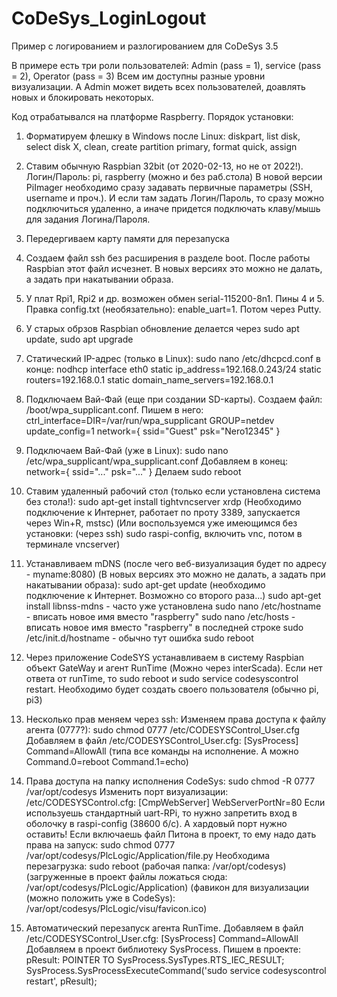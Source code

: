 # CoDeSys_LoginLogout
Пример с логированием и разлогированием для CoDeSys 3.5

В примере есть три роли пользователей: Admin (pass = 1), service (pass = 2), Operator (pass = 3)
Всем им доступны разные уровни визуализации.
А Admin может видеть всех пользователей, доавлять новых и блокировать некоторых.

Код отрабатывался на платформе Raspberry.  Порядок установки:

1. Форматируем флешку в Windows после Linux: diskpart, list disk, select disk X, clean, create partition primary, format quick, assign

2. Ставим обычную Raspbian 32bit (от 2020-02-13, но не от 2022!). Логин/Пароль: pi, raspberry (можно и без раб.стола)
   В новой версии PiImager необходимо сразу задавать первичные параметры (SSH, username и проч.). И если там задать Логин/Пароль, то сразу можно подключиться
   удаленно, а иначе придется подключать клаву/мышь для задания Логина/Пароля.

3. Передергиваем карту памяти для перезапуска

4. Создаем файл ssh без расширения в разделе boot. После работы Raspbian этот файл исчезнет. В новых версиях это можно не далать, а задать при накатывании образа.

5. У плат Rpi1, Rpi2 и др. возможен обмен serial-115200-8n1. Пины 4 и 5. Правка config.txt (необязательно): enable_uart=1. Потом через Putty.

6. У старых обрзов Raspbian обновление делается через sudo apt update, sudo apt upgrade

7. Статический IP-адрес (только в Linux):
	sudo nano /etc/dhcpcd.conf
	в конце: nodhcp interface eth0 static ip_address=192.168.0.243/24
	static routers=192.168.0.1 static domain_name_servers=192.168.0.1

8. Подключаем Вай-Фай (еще при создании SD-карты). Создаем файл: /boot/wpa_supplicant.conf. Пишем в него:
	ctrl_interface=DIR=/var/run/wpa_supplicant GROUP=netdev
	update_config=1
	network={
	ssid="Guest"
	psk="Nero12345"
	}
9. Подключаем Вай-Фай (уже в Linux):
	sudo nano /etc/wpa_supplicant/wpa_supplicant.conf
	Добавляем в конец:
	network={
	ssid="..."
	psk="..."
	}
	Делаем sudo reboot

10. Ставим удаленный рабочий стол (только если установлена система без стола!):
	sudo apt-get install tightvncserver xrdp
	(Необходимо подключение к Интернет, работает по проту 3389, запускается через Win+R, mstsc)
	(Или воспользуемся уже имеющимся без установки: (через ssh) sudo raspi-config, включить vnc, потом в терминале vncserver)

11. Устанавливаем mDNS (после чего веб-визуализация будет по адресу - myname:8080)  (В новых версиях это можно не далать, а задать
        при накатывании образа):
	sudo apt-get update (необходимо подключение к Интернет. Возможно со второго раза...)
	sudo apt-get install libnss-mdns - часто уже установлена
	sudo nano /etc/hostname - вписать новое имя вместо "raspberry"
	sudo nano /etc/hosts - вписать новое имя вместо "raspberry" в последней строке
	sudo /etc/init.d/hostname - обычно тут ошибка
	sudo reboot

12. Через приложение CodeSYS устанавливаем в систему Raspbian объект GateWay и агент RunTime (Можно через interScada).
     Если нет ответа от runTime, то sudo reboot и sudo service codesyscontrol restart. Необходимо будет создать своего пользователя (обычно pi, pi3)
    
13. Несколько прав меняем через ssh:
	Изменяем права доступа к файлу агента (0777?): sudo chmod 0777 /etc/CODESYSControl_User.cfg
	Добавляем в файл /etc/CODESYSControl_User.cfg:	[SysProcess] Command=AllowAll (типа все команды на исполнение. А можно Command.0=reboot Command.1=echo)

14. Права доступа на папку исполнения CodeSys: sudo chmod -R 0777 /var/opt/codesys
	Изменить порт визуализации: /etc/CODESYSControl.cfg: [CmpWebServer] WebServerPortNr=80
	Если используешь стандартный uart-RPi, то нужно запретить вход в оболочку в raspi-config (38600 б/с). А хардовый порт нужно оставить!
	Если включаешь файл Питона в проект, то ему надо дать права на запуск: sudo chmod 0777 /var/opt/codesys/PlcLogic/Application/file.py
	Необходима перезагрузка: sudo reboot
	(рабочая папка: /var/opt/codesys)
	(загруженные в проект файлы ложаться сюда: /var/opt/codesys/PlcLogic/Application)
	(фавикон для визуализации (можно положить уже в CodeSys): /var/opt/codesys/PlcLogic/visu/favicon.ico)

15. Автоматический перезапуск агента RunTime.
	Добавляем в файл /etc/CODESYSControl_User.cfg:
	[SysProcess] 
	Command=AllowAll
	Добавляем в проект библиотеку SysProcess.
	Пишем в проекте:
	pResult: POINTER TO SysProcess.SysTypes.RTS_IEC_RESULT;
	SysProcess.SysProcessExecuteCommand('sudo service codesyscontrol restart', pResult);

